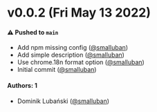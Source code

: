 # v0.0.2 (Fri May 13 2022)

#### ⚠️ Pushed to `main`

- Add npm missing config ([@smalluban](https://github.com/smalluban))
- Add simple description ([@smalluban](https://github.com/smalluban))
- Use chrome.18n format option ([@smalluban](https://github.com/smalluban))
- Initial commit ([@smalluban](https://github.com/smalluban))

#### Authors: 1

- Dominik Lubański ([@smalluban](https://github.com/smalluban))
